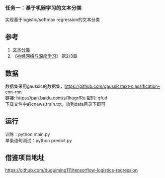 ### 任务一：基于机器学习的文本分类

实现基于logistic/softmax regression的文本分类

## 参考

   1. [文本分类](文本分类.md)
   2. 《[神经网络与深度学习](https://nndl.github.io/)》 第2/3章
 
## 数据

数据集采用gaussic的数据集，https://github.com/gaussic/text-classification-cnn-rnn<br />
链接: https://pan.baidu.com/s/1hugrfRu 密码: qfud<br />
下载文件中的cnews.train.txt，放到data目录下即可<br />

## 运行

训练：python main.py<br />
单条语句测试：python predict.py <br />

## 借鉴项目地址

https://github.com/duguiming111/tensorflow-logistics-regression